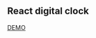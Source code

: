 <b><h2>React digital clock</h2></b>
<a href="https://yuriihavryliuk.github.io/webpackReact/dist/">DEMO</a>
